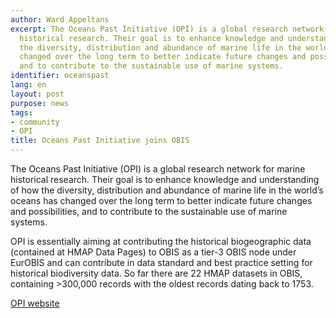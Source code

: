 ```yaml
---
author: Ward Appeltans
excerpt: The Oceans Past Initiative (OPI) is a global research network for marine
  historical research. Their goal is to enhance knowledge and understanding of how
  the diversity, distribution and abundance of marine life in the world’s oceans has
  changed over the long term to better indicate future changes and possibilities,
  and to contribute to the sustainable use of marine systems.
identifier: oceanspast
lang: en
layout: post
purpose: news
tags:
- community
- OPI
title: Oceans Past Initiative joins OBIS
---
```


The Oceans Past Initiative (OPI) is a global research network for marine historical research. Their goal is to enhance knowledge and understanding of how the diversity, distribution and abundance of marine life in the world’s oceans has changed over the long term to better indicate future changes and possibilities, and to contribute to the sustainable use of marine systems.

OPI is essentially aiming at contributing the historical biogeographic data (contained at HMAP Data Pages) to OBIS as a tier-3 OBIS node under EurOBIS and can contribute in data standard and best practice setting for historical biodiversity data. So far there are 22 HMAP datasets in OBIS, containing &gt;300,000 records with the oldest records dating back to 1753.

[OPI website](hmap.sea.ee/index.php)